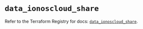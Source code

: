 # `data_ionoscloud_share`

Refer to the Terraform Registry for docs: [`data_ionoscloud_share`](https://registry.terraform.io/providers/ionos-cloud/ionoscloud/6.7.9/docs/data-sources/share).
